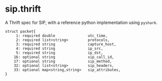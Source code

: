# sip.thrift

A Thrift spec for SIP, with a reference python implementation using `pyshark`.

```
struct packet{
     1: required double               utc_time,
     2: required list<string>         protocols,
     3: required string               capture_host,
     4: required string               ip_src,
     5: required string               ip_dst,
    16: optional string               sip_call_id,
    17: optional string               sip_method,
    32: optional list<string>         sip_headers,
    33: optional map<string,string>   sip_attributes,
}
```
